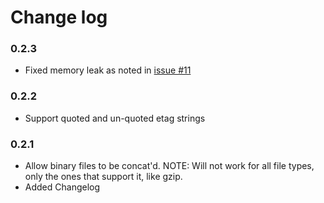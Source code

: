 # Change log

### 0.2.3
- Fixed memory leak as noted in [issue #11](https://github.com/xtream1101/s3-concat/issues/11)

### 0.2.2
- Support quoted and un-quoted etag strings

### 0.2.1
- Allow binary files to be concat'd. NOTE: Will not work for all file types, only the ones that support it, like gzip.
- Added Changelog
